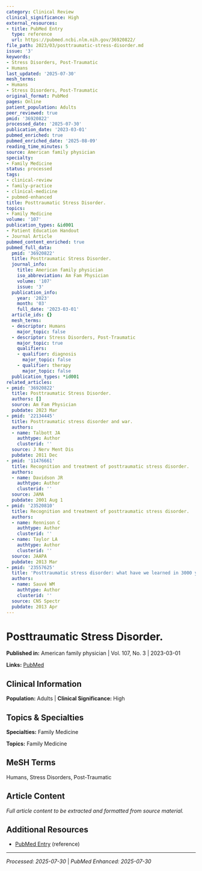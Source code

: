```yaml
---
category: Clinical Review
clinical_significance: High
external_resources:
- title: PubMed Entry
  type: reference
  url: https://pubmed.ncbi.nlm.nih.gov/36920822/
file_path: 2023/03/posttraumatic-stress-disorder.md
issue: '3'
keywords:
- Stress Disorders, Post-Traumatic
- Humans
last_updated: '2025-07-30'
mesh_terms:
- Humans
- Stress Disorders, Post-Traumatic
original_format: PubMed
pages: Online
patient_population: Adults
peer_reviewed: true
pmid: '36920822'
processed_date: '2025-07-30'
publication_date: '2023-03-01'
pubmed_enriched: true
pubmed_enriched_date: '2025-08-09'
reading_time_minutes: 5
source: American family physician
specialty:
- Family Medicine
status: processed
tags:
- clinical-review
- family-practice
- clinical-medicine
- pubmed-enhanced
title: Posttraumatic Stress Disorder.
topics:
- Family Medicine
volume: '107'
publication_types: &id001
- Patient Education Handout
- Journal Article
pubmed_content_enriched: true
pubmed_full_data:
  pmid: '36920822'
  title: Posttraumatic Stress Disorder.
  journal_info:
    title: American family physician
    iso_abbreviation: Am Fam Physician
    volume: '107'
    issue: '3'
  publication_info:
    year: '2023'
    month: '03'
    full_date: '2023-03-01'
  article_ids: {}
  mesh_terms:
  - descriptor: Humans
    major_topic: false
  - descriptor: Stress Disorders, Post-Traumatic
    major_topic: true
    qualifiers:
    - qualifier: diagnosis
      major_topic: false
    - qualifier: therapy
      major_topic: false
  publication_types: *id001
related_articles:
- pmid: '36920822'
  title: Posttraumatic Stress Disorder.
  authors: []
  source: Am Fam Physician
  pubdate: 2023 Mar
- pmid: '22134445'
  title: Posttraumatic stress disorder and war.
  authors:
  - name: Talbott JA
    authtype: Author
    clusterid: ''
  source: J Nerv Ment Dis
  pubdate: 2011 Dec
- pmid: '11476661'
  title: Recognition and treatment of posttraumatic stress disorder.
  authors:
  - name: Davidson JR
    authtype: Author
    clusterid: ''
  source: JAMA
  pubdate: 2001 Aug 1
- pmid: '23520810'
  title: Recognition and treatment of posttraumatic stress disorder.
  authors:
  - name: Rennison C
    authtype: Author
    clusterid: ''
  - name: Taylor LA
    authtype: Author
    clusterid: ''
  source: JAAPA
  pubdate: 2013 Mar
- pmid: '23557625'
  title: 'Posttraumatic stress disorder: what have we learned in 3000 years?'
  authors:
  - name: Sauvé WM
    authtype: Author
    clusterid: ''
  source: CNS Spectr
  pubdate: 2013 Apr
---
```


# Posttraumatic Stress Disorder.

**Published in:** American family physician | Vol. 107, No. 3 | 2023-03-01

**Links:** [PubMed](https://pubmed.ncbi.nlm.nih.gov/36920822/)

## Clinical Information

**Population:** Adults | **Clinical Significance:** High

## Topics & Specialties

**Specialties:** Family Medicine

**Topics:** Family Medicine

## MeSH Terms

Humans, Stress Disorders, Post-Traumatic

## Article Content

*Full article content to be extracted and formatted from source material.*

## Additional Resources

- [PubMed Entry](https://pubmed.ncbi.nlm.nih.gov/36920822/) (reference)

---

*Processed: 2025-07-30* | *PubMed Enhanced: 2025-07-30*
